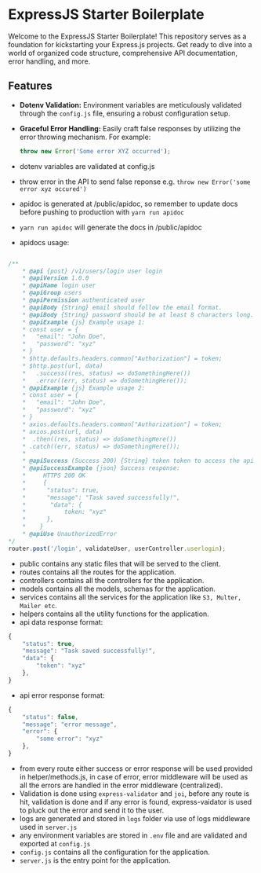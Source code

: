 # ExpressJS Starter Boilerplate

Welcome to the ExpressJS Starter Boilerplate! This repository serves as a foundation for kickstarting your Express.js projects. Get ready to dive into a world of organized code structure, comprehensive API documentation, error handling, and more.

## Features

- **Dotenv Validation:** Environment variables are meticulously validated through the `config.js` file, ensuring a robust configuration setup.

- **Graceful Error Handling:** Easily craft false responses by utilizing the error throwing mechanism. For example:
  ```javascript
  throw new Error('Some error XYZ occurred');


- dotenv variables are validated at config.js
- throw error in the API to send false reponse e.g. `throw new Error('some error xyz occured')`
- apidoc is generated at /public/apidoc, so remember to update docs before pushing to production with `yarn run apidoc`
- `yarn run apidoc` will generate the docs in /public/apidoc
- apidocs usage:
```js

/**
    * @api {post} /v1/users/login user login
    * @apiVersion 1.0.0
    * @apiName login user
    * @apiGroup users   
    * @apiPermission authenticated user
    * @apiBody {String} email should follow the email format.
    * @apiBody {String} password should be at least 8 characters long.
    * @apiExample {js} Example usage 1:
    * const user = {
    *   "email": "John Doe",
    *   "password": "xyz"
    * }
    * $http.defaults.headers.common["Authorization"] = token;
    * $http.post(url, data)
    *   .success((res, status) => doSomethingHere())
    *   .error((err, status) => doSomethingHere());
    * @apiExample {js} Example usage 2:
    * const user = {
    *   "email": "John Doe",
    *   "password": "xyz"
    * }
    * axios.defaults.headers.common["Authorization"] = token;
    * axios.post(url, data)
    *  .then((res, status) => doSomethingHere())
    * .catch((err, status) => doSomethingHere());
    *
    * @apiSuccess (Success 200) {String} token token to access the api
    * @apiSuccessExample {json} Success response:
    *     HTTPS 200 OK
    *     {
    *      "status": true,
    *      "message": "Task saved successfully!",
    *       "data": {
    *           token: "xyz"
    *      },
    *    }
    * @apiUse UnauthorizedError
*/
router.post('/login', validateUser, userController.userlogin);
```
- public contains any static files that will be served to the client.
- routes contains all the routes for the application.
- controllers contains all the controllers for the application.
- models contains all the models, schemas for the application.
- services contains all the services for the application like `S3, Multer, Mailer etc`.
- helpers contains all the utility functions for the application.
- api data response format:
```js
{
    "status": true,
    "message": "Task saved successfully!",
    "data": {
        "token": "xyz"
    },
}
```
- api error response format:
```js
{
    "status": false,
    "message": "error message",
    "error": {
        "some error": "xyz"
    },
}
```
- from every route either success or error response will be used provided in helper/methods.js, in case of error, error middleware will be used as all the errors are handled in the error middleware (centralized).
- Validation is done using `express-validator` and `joi`, before any route is hit, validation is done and if any error is found, express-vaidator is used to pluck out the error and send it to the user.
- logs are generated and stored in `logs` folder via use of logs middleware used in `server.js`
- any environment variables are stored in `.env` file and are validated and exported at `config.js`
- `config.js` contains all the configuration for the application.
- `server.js` is the entry point for the application.